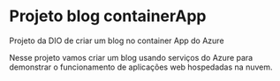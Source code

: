 # Projeto blog containerApp
Projeto da DIO de criar um blog no container App do Azure

Nesse projeto vamos criar um blog usando serviços do Azure para demonstrar o funcionamento de aplicações web hospedadas na nuvem.





